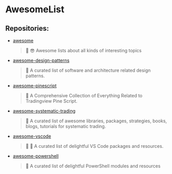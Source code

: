 # AwesomeList

## Repositories:
- [awesome]()
	> :memo: 😎 Awesome lists about all kinds of interesting topics
- [awesome-design-patterns]()
	> :memo: A curated list of software and architecture related design patterns.
- [awesome-pinescript]()
	> :memo: A Comprehensive Collection of Everything Related to Tradingview Pine Script. 
- [awesome-systematic-trading]()
	> :memo: A curated list of awesome libraries, packages, strategies, books, blogs, tutorials for systematic trading.
- [awesome-vscode]()
	> :memo: 🎨 A curated list of delightful VS Code packages and resources.
- [awesome-powershell]()
	> :memo: A curated list of delightful PowerShell modules and resources


